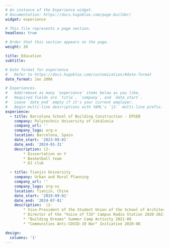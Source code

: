 ```yaml
---
# An instance of the Experience widget.
# Documentation: https://docs.hugoblox.com/page-builder/
widget: experience

# This file represents a page section.
headless: true

# Order that this section appears on the page.
weight: 30

title: Education
subtitle:

# Date format for experience
#   Refer to https://docs.hugoblox.com/customization/#date-format
date_format: Jan 2006

# Experiences.
#   Add/remove as many `experience` items below as you like.
#   Required fields are `title`, `company`, and `date_start`.
#   Leave `date_end` empty if it's your current employer.
#   Begin multi-line descriptions with YAML's `|2-` multi-line prefix.
experience:
  - title: Barcelona School of Building Construction - EPSEB 
    company: Polytechnic University of Catalonia
    company_url: ''
    company_logo: org-x
    location: Barcelona, Spain
    date_start: '2023-09-01'
    date_end: '2024-01-31'
    description: |2-
        * Dissertation on Y
        * Basketball team
        * DJ club

  - title: Tianjin University
    company: Urban and Rural Planning
    company_url: ''
    company_logo: org-xx
    location: Tianjin, China
    date_start: '2019-09-01'
    date_end: '2024-07-01'
    description:  |2-
        * Vice-President of the Student Union of the School of Architecture 2022-2021
        * Director of the "Voice of TJU" Campus Radio Station 2020-2021
        * "Building Dreams" Summer Camp Activity 2021-08
        * "Communities Anti-COVID-19 War" Initiative 2020-08

design:
  columns: '1'
---
```

